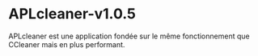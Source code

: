 # APLcleaner-v1.0.5
APLcleaner est une application fondée sur le même fonctionnement que CCleaner mais en plus performant.
